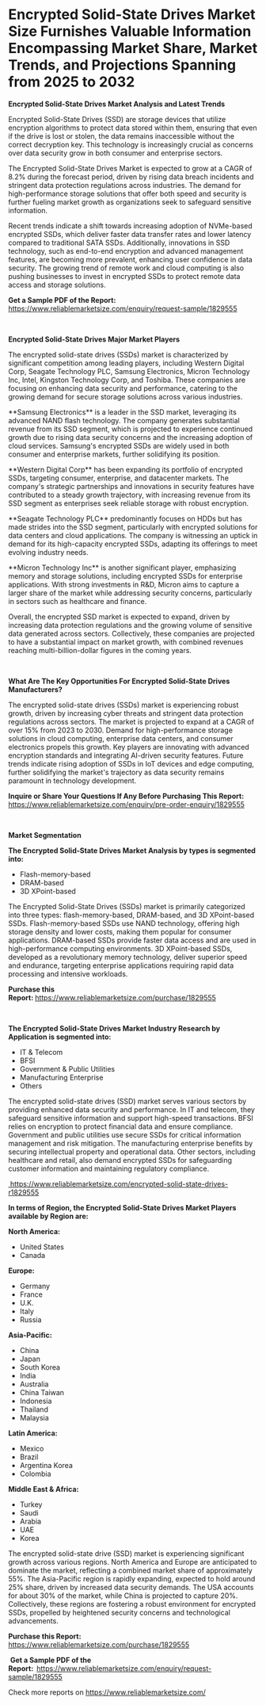 <p><h1>Encrypted Solid-State Drives Market Size Furnishes Valuable Information Encompassing Market Share, Market Trends, and Projections Spanning from 2025 to 2032</h1></p><p><strong>Encrypted Solid-State Drives Market Analysis and Latest Trends</strong></p>
<p><p>Encrypted Solid-State Drives (SSD) are storage devices that utilize encryption algorithms to protect data stored within them, ensuring that even if the drive is lost or stolen, the data remains inaccessible without the correct decryption key. This technology is increasingly crucial as concerns over data security grow in both consumer and enterprise sectors.</p><p>The Encrypted Solid-State Drives Market is expected to grow at a CAGR of 8.2% during the forecast period, driven by rising data breach incidents and stringent data protection regulations across industries. The demand for high-performance storage solutions that offer both speed and security is further fueling market growth as organizations seek to safeguard sensitive information.</p><p>Recent trends indicate a shift towards increasing adoption of NVMe-based encrypted SSDs, which deliver faster data transfer rates and lower latency compared to traditional SATA SSDs. Additionally, innovations in SSD technology, such as end-to-end encryption and advanced management features, are becoming more prevalent, enhancing user confidence in data security. The growing trend of remote work and cloud computing is also pushing businesses to invest in encrypted SSDs to protect remote data access and storage solutions.</p></p>
<p><strong>Get a Sample PDF of the Report:&nbsp;</strong> <a href="https://www.reliablemarketsize.com/enquiry/request-sample/1829555?utm_campaign=2005&utm_medium=2&utm_source=Github&utm_content=ia&utm_term=13022025&utm_id=encrypted-solid-state-drives">https://www.reliablemarketsize.com/enquiry/request-sample/1829555</a></p>
<p>&nbsp;</p>
<p><strong>Encrypted Solid-State Drives Major Market Players</strong></p>
<p><p>The encrypted solid-state drives (SSDs) market is characterized by significant competition among leading players, including Western Digital Corp, Seagate Technology PLC, Samsung Electronics, Micron Technology Inc, Intel, Kingston Technology Corp, and Toshiba. These companies are focusing on enhancing data security and performance, catering to the growing demand for secure storage solutions across various industries.</p><p>**Samsung Electronics** is a leader in the SSD market, leveraging its advanced NAND flash technology. The company generates substantial revenue from its SSD segment, which is projected to experience continued growth due to rising data security concerns and the increasing adoption of cloud services. Samsung's encrypted SSDs are widely used in both consumer and enterprise markets, further solidifying its position.</p><p>**Western Digital Corp** has been expanding its portfolio of encrypted SSDs, targeting consumer, enterprise, and datacenter markets. The company's strategic partnerships and innovations in security features have contributed to a steady growth trajectory, with increasing revenue from its SSD segment as enterprises seek reliable storage with robust encryption.</p><p>**Seagate Technology PLC** predominantly focuses on HDDs but has made strides into the SSD segment, particularly with encrypted solutions for data centers and cloud applications. The company is witnessing an uptick in demand for its high-capacity encrypted SSDs, adapting its offerings to meet evolving industry needs.</p><p>**Micron Technology Inc** is another significant player, emphasizing memory and storage solutions, including encrypted SSDs for enterprise applications. With strong investments in R&D, Micron aims to capture a larger share of the market while addressing security concerns, particularly in sectors such as healthcare and finance.</p><p>Overall, the encrypted SSD market is expected to expand, driven by increasing data protection regulations and the growing volume of sensitive data generated across sectors. Collectively, these companies are projected to have a substantial impact on market growth, with combined revenues reaching multi-billion-dollar figures in the coming years.</p></p>
<p>&nbsp;</p>
<p><strong>What Are The Key Opportunities For Encrypted Solid-State Drives Manufacturers?</strong></p>
<p><p>The encrypted solid-state drives (SSDs) market is experiencing robust growth, driven by increasing cyber threats and stringent data protection regulations across sectors. The market is projected to expand at a CAGR of over 15% from 2023 to 2030. Demand for high-performance storage solutions in cloud computing, enterprise data centers, and consumer electronics propels this growth. Key players are innovating with advanced encryption standards and integrating AI-driven security features. Future trends indicate rising adoption of SSDs in IoT devices and edge computing, further solidifying the market's trajectory as data security remains paramount in technology development.</p></p>
<p><strong>Inquire or Share Your Questions If Any Before Purchasing This Report:</strong> <a href="https://www.reliablemarketsize.com/enquiry/pre-order-enquiry/1829555?utm_campaign=2005&utm_medium=2&utm_source=Github&utm_content=ia&utm_term=13022025&utm_id=encrypted-solid-state-drives">https://www.reliablemarketsize.com/enquiry/pre-order-enquiry/1829555</a></p>
<p>&nbsp;</p>
<p><strong>Market Segmentation</strong></p>
<p><strong>The Encrypted Solid-State Drives Market Analysis by types is segmented into:</strong></p>
<p><ul><li>Flash-memory-based</li><li>DRAM-based</li><li>3D XPoint-based</li></ul></p>
<p><p>The Encrypted Solid-State Drives (SSDs) market is primarily categorized into three types: flash-memory-based, DRAM-based, and 3D XPoint-based SSDs. Flash-memory-based SSDs use NAND technology, offering high storage density and lower costs, making them popular for consumer applications. DRAM-based SSDs provide faster data access and are used in high-performance computing environments. 3D XPoint-based SSDs, developed as a revolutionary memory technology, deliver superior speed and endurance, targeting enterprise applications requiring rapid data processing and intensive workloads.</p></p>
<p><strong>Purchase this Report:&nbsp;</strong><a href="https://www.reliablemarketsize.com/purchase/1829555?utm_campaign=2005&utm_medium=2&utm_source=Github&utm_content=ia&utm_term=13022025&utm_id=encrypted-solid-state-drives">https://www.reliablemarketsize.com/purchase/1829555</a></p>
<p>&nbsp;</p>
<p><strong>The Encrypted Solid-State Drives Market Industry Research by Application is segmented into:</strong></p>
<p><ul><li>IT & Telecom</li><li>BFSI</li><li>Government & Public Utilities</li><li>Manufacturing Enterprise</li><li>Others</li></ul></p>
<p><p>The encrypted solid-state drives (SSD) market serves various sectors by providing enhanced data security and performance. In IT and telecom, they safeguard sensitive information and support high-speed transactions. BFSI relies on encryption to protect financial data and ensure compliance. Government and public utilities use secure SSDs for critical information management and risk mitigation. The manufacturing enterprise benefits by securing intellectual property and operational data. Other sectors, including healthcare and retail, also demand encrypted SSDs for safeguarding customer information and maintaining regulatory compliance.</p></p>
<p><a href="https://www.reliablemarketsize.com/encrypted-solid-state-drives-r1829555?utm_campaign=2005&utm_medium=2&utm_source=Github&utm_content=ia&utm_term=13022025&utm_id=encrypted-solid-state-drives">&nbsp;https://www.reliablemarketsize.com/encrypted-solid-state-drives-r1829555</a></p>
<p><strong>In terms of Region, the Encrypted Solid-State Drives Market Players available by Region are:</strong></p>
<p>
    <p> <strong> North America: </strong>
        <ul>
            <li>United States</li>
            <li>Canada</li>
        </ul>
        </p> 
    <p> <strong> Europe: </strong>
        <ul>
            <li>Germany</li>
            <li>France</li>
            <li>U.K.</li>
            <li>Italy</li>
            <li>Russia</li>
        </ul>
        </p> 
    <p> <strong> Asia-Pacific: </strong>
        <ul>
            <li>China</li>
            <li>Japan</li>
            <li>South Korea</li>
            <li>India</li>
            <li>Australia</li>
            <li>China Taiwan</li>
            <li>Indonesia</li>
            <li>Thailand</li>
            <li>Malaysia</li>
        </ul>
        </p> 
    <p> <strong> Latin America: </strong>
        <ul>
            <li>Mexico</li>
            <li>Brazil</li>
            <li>Argentina Korea</li>
            <li>Colombia</li>
        </ul>
        </p> 
    <p> <strong> Middle East & Africa: </strong>
        <ul>
            <li>Turkey</li>
            <li>Saudi</li>
            <li>Arabia</li>
            <li>UAE</li>
            <li>Korea</li>
        </ul>
    </p>
    </p>
<p><p>The encrypted solid-state drive (SSD) market is experiencing significant growth across various regions. North America and Europe are anticipated to dominate the market, reflecting a combined market share of approximately 55%. The Asia-Pacific region is rapidly expanding, expected to hold around 25% share, driven by increased data security demands. The USA accounts for about 30% of the market, while China is projected to capture 20%. Collectively, these regions are fostering a robust environment for encrypted SSDs, propelled by heightened security concerns and technological advancements.</p></p>
<p><strong>Purchase this Report: </strong><a href="https://www.reliablemarketsize.com/purchase/1829555?utm_campaign=2005&utm_medium=2&utm_source=Github&utm_content=ia&utm_term=13022025&utm_id=encrypted-solid-state-drives">https://www.reliablemarketsize.com/purchase/1829555</a></p>
<p>&nbsp;<strong>Get a Sample PDF of the Report:&nbsp;&nbsp;</strong><a href="https://www.reliablemarketsize.com/enquiry/request-sample/1829555?utm_campaign=2005&utm_medium=2&utm_source=Github&utm_content=ia&utm_term=13022025&utm_id=encrypted-solid-state-drives">https://www.reliablemarketsize.com/enquiry/request-sample/1829555</a></p>
<p><strong></strong></p>
<p>Check more reports on <a href="https://www.reliablemarketsize.com/?utm_campaign=2005&utm_medium=2&utm_source=Github&utm_content=ia&utm_term=13022025&utm_id=encrypted-solid-state-drives">https://www.reliablemarketsize.com/</a></p>